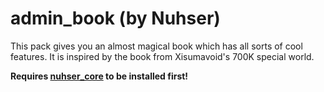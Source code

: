 # admin_book (by Nuhser)

This pack gives you an almost magical book which has all sorts of cool features.
It is inspired by the book from Xisumavoid's 700K special world.

**Requires [nuhser_core](https://github.com/Nuhser/nuhser_core "Nuhser_Core") to be installed first!**
